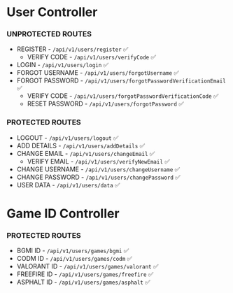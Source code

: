 # User Controller

### UNPROTECTED ROUTES
- REGISTER - `/api/v1/users/register` ✅
    - VERIFY CODE - `/api/v1/users/verifyCode` ✅
- LOGIN - `/api/v1/users/login` ✅
- FORGOT USERNAME - `/api/v1/users/forgotUsername` ✅
- FORGOT PASSWORD - `/api/v1/users/forgotPasswordVerificationEmail` ✅
    - VERIFY CODE - `/api/v1/users/forgotPasswordVerificationCode` ✅
    - RESET PASSWORD - `/api/v1/users/forgotPassword` ✅

### PROTECTED ROUTES
- LOGOUT - `/api/v1/users/logout` ✅
- ADD DETAILS - `/api/v1/users/addDetails` ✅
- CHANGE EMAIL - `/api/v1/users/changeEmail` ✅
    - VERIFY EMAIL - `/api/v1/users/verifyNewEmail` ✅
- CHANGE USERNAME - `/api/v1/users/changeUsername` ✅
- CHANGE PASSWORD - `/api/v1/users/changePassword` ✅
- USER DATA - `/api/v1/users/data` ✅

# Game ID Controller

### PROTECTED ROUTES
- BGMI ID - `/api/v1/users/games/bgmi` ✅
- CODM ID - `/api/v1/users/games/codm` ✅
- VALORANT ID - `/api/v1/users/games/valorant` ✅
- FREEFIRE ID - `/api/v1/users/games/freefire` ✅
- ASPHALT ID - `/api/v1/users/games/asphalt` ✅